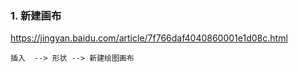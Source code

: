 



### 1. 新建画布

https://jingyan.baidu.com/article/7f766daf4040860001e1d08c.html

`插入  --> 形状 --> 新建绘图画布`



